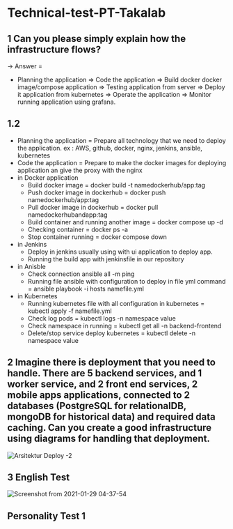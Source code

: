 # Technical-test-PT-Takalab

## 1 Can you please simply explain how the infrastructure flows?
-> Answer = 
- Planning the application => Code the application => Build docker docker image/compose application => Testing application from server => Deploy it application from kubernetes => Operate the application => Monitor running application using grafana.

## 1.2 
- Planning the application
= Prepare all technology that we need to deploy the application. ex : AWS, github, docker, nginx, jenkins, ansible, kubernetes
- Code the application 
= Prepare to make the docker images for deploying application an give the proxy with the nginx
- in Docker application
   - Build docker image =  docker build -t namedockerhub/app:tag
   - Push docker image in dockerhub = docker push namedockerhub/app:tag
   - Pull docker image in dockerhub = docker pull namedockerhubandapp:tag
   - Build container and running another image = docker compose up -d 
   - Checking container = docker ps -a 
   - Stop container running = docker compose down   
- in Jenkins
   - Deploy in jenkins usually using with ui application to deploy app. 
   - Running the build app with jenkinsfile in our repository
- in Anisble
   - Check connection ansible all -m ping
   - Running file ansible with configuration to deploy in file yml command = ansible playbook -i hosts namefile.yml    
- in Kubernetes 
   - Running kubernetes file with all configuration in kubernetes = kubectl apply -f namefile.yml
   - Check log pods = kubectl logs -n namespace value
   - Check namespace in running = kubectl get all -n backend-frontend
   - Delete/stop service deploy kubernetes = kubectl delete -n namespace value

## 2 Imagine there is deployment that you need to handle. There are 5 backend services, and 1 worker service, and 2 front end services, 2 mobile apps applications, connected to 2 databases (PostgreSQL for relationalDB, mongoDB for historical data) and required data caching. Can you create a good infrastructure using diagrams for handling that deployment.
![Arsitektur Deploy -2](https://user-images.githubusercontent.com/34388205/106200412-844f5d00-61e9-11eb-8807-8da5870a8a2e.jpg)

## 3 English Test
![Screenshot from 2021-01-29 04-37-54](https://user-images.githubusercontent.com/34388205/106203841-997aba80-61ee-11eb-88d9-d17ffd7ebc9f.png)

## Personality Test 1


